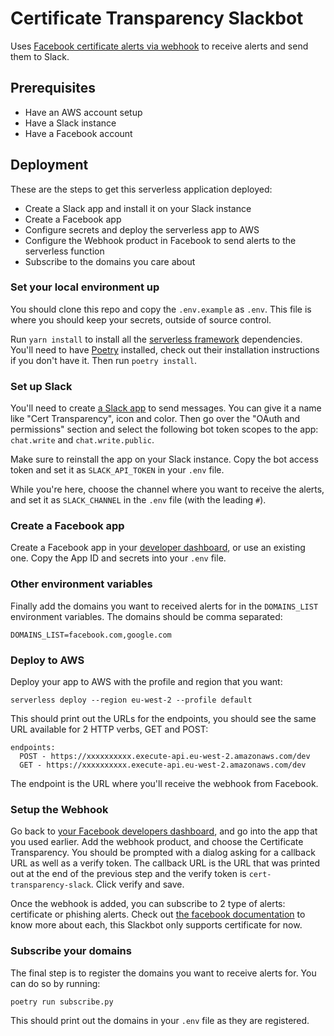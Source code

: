 # Certificate Transparency Slackbot

Uses [Facebook certificate alerts via webhook][fb-ct-webhook] to receive alerts and send them to Slack.

## Prerequisites

- Have an AWS account setup
- Have a Slack instance
- Have a Facebook account

## Deployment

These are the steps to get this serverless application deployed:

- Create a Slack app and install it on your Slack instance
- Create a Facebook app
- Configure secrets and deploy the serverless app to AWS
- Configure the Webhook product in Facebook to send alerts to the serverless function
- Subscribe to the domains you care about

### Set your local environment up

You should clone this repo and copy the `.env.example` as `.env`. This file is where you should keep your secrets, outside of source control.

Run `yarn install` to install all the [serverless framework][sls-home] dependencies. You'll need to have [Poetry] installed, check out their installation instructions if you don't have it. Then run `poetry install`.

### Set up Slack

You'll need to create [a Slack app][slack-apps] to send messages. You can give it a name like "Cert Transparency", icon and color. Then go over the "OAuth and permissions" section and select the following bot token scopes to the app: `chat.write` and `chat.write.public`.

Make sure to reinstall the app on your Slack instance. Copy the bot access token and set it as `SLACK_API_TOKEN` in your `.env` file.

While you're here, choose the channel where you want to receive the alerts, and set it as `SLACK_CHANNEL` in the `.env` file (with the leading `#`).

### Create a Facebook app

Create a Facebook app in your [developer dashboard][fb-apps], or use an existing one. Copy the App ID and secrets into your `.env` file.

### Other environment variables

Finally add the domains you want to received alerts for in the `DOMAINS_LIST` environment variables. The domains should be comma separated:

```
DOMAINS_LIST=facebook.com,google.com
```

### Deploy to AWS

Deploy your app to AWS with the profile and region that you want:

```
serverless deploy --region eu-west-2 --profile default
```

This should print out the URLs for the endpoints, you should see the same URL available for 2 HTTP verbs, GET and POST:

```
endpoints:
  POST - https://xxxxxxxxxx.execute-api.eu-west-2.amazonaws.com/dev
  GET - https://xxxxxxxxxx.execute-api.eu-west-2.amazonaws.com/dev
```

The endpoint is the URL where you'll receive the webhook from Facebook.

### Setup the Webhook

Go back to [your Facebook developers dashboard][fb-apps], and go into the app that you used earlier. Add the webhook product, and choose the Certificate Transparency. You should be prompted with a dialog asking for a callback URL as well as a verify token. The callback URL is the URL that was printed out at the end of the previous step and the verify token is `cert-transparency-slack`. Click verify and save.

Once the webhook is added, you can subscribe to 2 type of alerts: certificate or phishing alerts. Check out [the facebook documentation][fb-ct-webhook] to know more about each, this Slackbot only supports certificate for now.

### Subscribe your domains

The final step is to register the domains you want to receive alerts for. You can do so by running:

```
poetry run subscribe.py
```

This should print out the domains in your `.env` file as they are registered.

[poetry]: https://python-poetry.org/
[fb-ct-webhook]: https://developers.facebook.com/docs/certificate-transparency/#certificate-alerts
[sls-home]: https://www.serverless.com/
[fb-apps]: https://developers.facebook.com/apps/
[slack-apps]: https://api.slack.com/apps/
